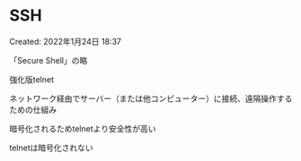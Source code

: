 # SSH

Created: 2022年1月24日 18:37

「Secure Shell」の略

強化版telnet

ネットワーク経由でサーバー（または他コンピューター）に接続、遠隔操作するための仕組み

暗号化されるためtelnetより安全性が高い

telnetは暗号化されない